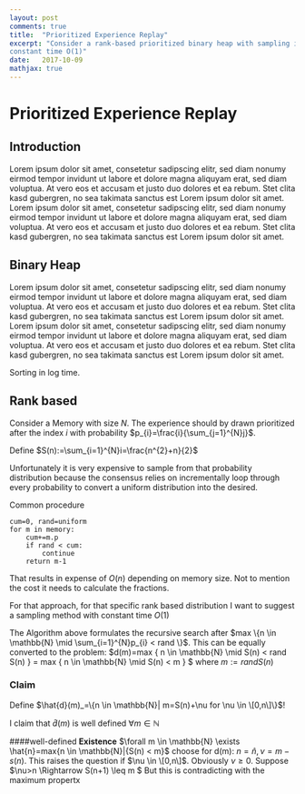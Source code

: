 ```yaml
---
layout: post
comments: true
title:  "Prioritized Experience Replay"
excerpt: "Consider a rank-based prioritized binary heap with sampling in 
constant time O(1)"
date:   2017-10-09
mathjax: true
---
```


# Prioritized Experience Replay
## Introduction

Lorem ipsum dolor sit amet, consetetur sadipscing elitr, sed diam nonumy 
eirmod tempor invidunt ut labore et dolore magna aliquyam erat, sed diam 
voluptua. At vero eos et accusam et justo duo dolores et ea rebum. Stet 
clita kasd gubergren, no sea takimata sanctus est Lorem ipsum dolor sit amet. 
Lorem ipsum dolor sit amet, consetetur sadipscing elitr, sed diam nonumy 
eirmod tempor invidunt ut labore et dolore magna aliquyam erat, sed diam 
voluptua. At vero eos et accusam et justo duo dolores et ea rebum. Stet 
clita kasd gubergren, no sea takimata sanctus est Lorem ipsum dolor sit amet.

## Binary Heap

Lorem ipsum dolor sit amet, consetetur sadipscing elitr, sed diam nonumy 
eirmod tempor invidunt ut labore et dolore magna aliquyam erat, sed diam 
voluptua. At vero eos et accusam et justo duo dolores et ea rebum. Stet 
clita kasd gubergren, no sea takimata sanctus est Lorem ipsum dolor sit amet. 
Lorem ipsum dolor sit amet, consetetur sadipscing elitr, sed diam nonumy 
eirmod tempor invidunt ut labore et dolore magna aliquyam erat, sed diam 
voluptua. At vero eos et accusam et justo duo dolores et ea rebum. Stet 
clita kasd gubergren, no sea takimata sanctus est Lorem ipsum dolor sit amet.

Sorting in log time.


## Rank based
Consider a Memory with size $N$. The experience should by drawn prioritized 
after the index $i$ with probability $p_{i}=\frac{i}{\sum_{j=1}^{N}j}$.

Define $S(n):=\sum_{i=1}^{N}i=\frac{n^{2}+n}{2}$

Unfortunately it is very expensive to sample from that probability 
distribution because the consensus relies on incrementally loop through 
every probability to convert a uniform distribution into the desired.

Common procedure
```
cum=0, rand=uniform
for m in memory:
    cum+=m.p
    if rand < cum:
        continue
    return m-1
```

That results in expense of $O(n)$ depending on memory size. Not to mention 
the cost it needs to calculate the fractions.

For that approach, for that specific rank based distribution I want to 
suggest a sampling method with constant time $O(1)$

The Algorithm above formulates the recursive search after 
$max \{n \in \mathbb{N} \mid \sum_{i=1}^{N}p_{i} < rand \}$. This can be 
equally converted to the problem:
$d(m)=max \{ n \in \mathbb{N} \mid S(n) < rand S(n) \} =
max \{ n \in \mathbb{N} \mid S(n) < m \} $ where $m:=rand S(n)$

### Claim
Define 
$\hat{d}(m)_=\{n \in \mathbb{N}| m=S(n)+\nu for \nu \in \[0,n\]\}$!

I claim that $\hat{d}(m)$ is well defined $\forall m \in \mathbb{N}$

####well-defined
**Existence**
$\forall m \in \mathbb{N} \exists \hat{n}=max{n \in \mathbb{N}|{S(n) < m}$
choose for d(m): ${n=\hat{n}, \nu=m-s(n)}$. This raises the question if 
$\nu \in \[0,n\]$. Obviously $\nu \geq 0$. Suppose $\nu>n \Rightarrow S(n+1)
\leq m $ But this is contradicting with the maximum propertx